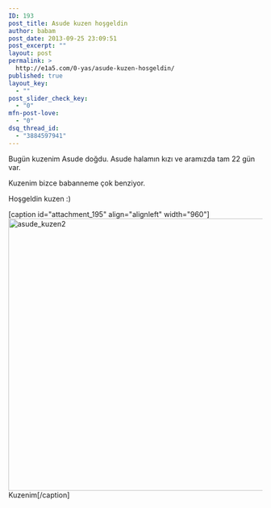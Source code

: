 ```yaml
---
ID: 193
post_title: Asude kuzen hoşgeldin
author: babam
post_date: 2013-09-25 23:09:51
post_excerpt: ""
layout: post
permalink: >
  http://e1a5.com/0-yas/asude-kuzen-hosgeldin/
published: true
layout_key:
  - ""
post_slider_check_key:
  - "0"
mfn-post-love:
  - "0"
dsq_thread_id:
  - "3884597941"
---
```

Bugün kuzenim Asude doğdu. Asude halamın kızı ve aramızda tam 22 gün var.

Kuzenim bizce babanneme çok benziyor.

Hoşgeldin kuzen :)
<div style="clear:both;"></div>

[caption id="attachment_195" align="alignleft" width="960"]<a href="http://e1a5.com/wp-content/uploads/2013/09/asude_kuzen2.jpg"><img class="size-full wp-image-195" alt="asude_kuzen2" src="http://e1a5.com/wp-content/uploads/2013/09/asude_kuzen2.jpg" width="960" height="540" /></a> Kuzenim[/caption]